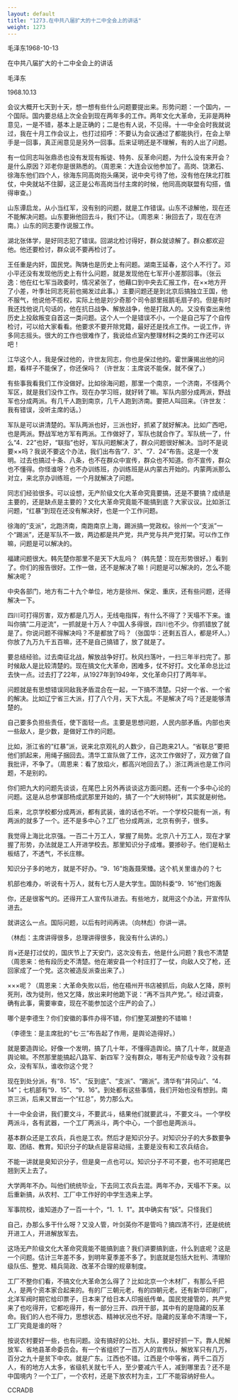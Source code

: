 ```yaml
---
layout: default
title: "1273.在中共八届扩大的十二中全会上的讲话"
weight: 1273
---
```


毛泽东1968-10-13

在中共八届扩大的十二中全会上的讲话

毛泽东

1968.10.13

会议大概开七天到十天，想一想有些什么问题要提出来。形势问题：一个国内，一个国际。国内要总结上次全会到现在两年多的工作。两年文化大革命，无非是两种意见，一是不错，基本上是正确的；二是也有人说，不见得。十一中全会时我就说过，我在十月工作会议上，也打过招呼：不要认为会议通过了都能执行，在会上举手是一回事，真正闹意见是另外一回事。后来证明还是不理解，有的人出了问题。

有一位同志叫张鼎丞也没有发现有叛徒、特务、反革命问题，为什么没有来开会？是什么原因？邓老你是很熟悉的。（周恩来：大连会议他参加了。高岗、饶漱石、徐海东他们四个人，徐海东同高岗抱头痛哭，说中央亏待了他，没有他在陕北打胜仗，中央就站不住脚，这正是公布高岗当付主席的时候，他同高岗联盟有勾搭，值得审查。）

山东谭启龙，从小当红军，没有别的问题，就是工作错误。山东不谅解他，现在还不能解决问题。山东要揪他回去斗，我们不让。（周恩来：揪回去了，现在在济南。）山东的同志要作说服工作。

湖北张体学，是好同志犯了错误。回湖北检讨得好，群众就谅解了。群众都欢迎他。他还要检讨，群众说不要再检讨了。

王任重是内奸，国民党。陶铸也是历史上有问题。湖南王延春，这个人不行了。邓小平还没有发现他历史上有什么问题，就是发现他在七军开小差那回事。（张云逸：他在红七军当政委时，情况紧张了，他藉口到中央去汇报工作，在××地方开了小差，叶季壮同志死前也揭发过此事。）主要问题还是到北京后搞独立王国，他不服气，他说他不揽权，实际上他是刘少奇那个司令部里摇鹅毛扇子的。但是有时我还找他说几句话的，他在抗日战争、解放战争，他是打敌人的。又没有查出来他历史上投敌叛变自首这一类问题。这个人一个是错误不小，一个是自己写了个自传检讨，可以给大家看看。他要求不要开除党籍，最好还是找点工作。一说工作，许多同志摇头。很大的工作也很难作了，我说给点室内整理材料之类的工作还可以吧！

江华这个人，我是保过他的，许世友同志，你也是保过他的。霍世廉揭出他的问题，看样子不能保了，你还保吗？（许世友：主席说不能保，就不保了。）

有些事我看我们工作没做好。比如徐海问题，那里一个南京，一个济南，不怪两个军区，就是我们没作工作。现在办学习班，就好转了嘛。军队内部分成两派，野战军也分成两派。有几千人跑到南京，几千人跑到济南。要把人叫回来。（许世友：我有错误，没听主席的话。）

军队是可以讲清楚的。军队两派也好，三派也好，抓紧了就好解决。比如广西吧，也是两派。野战军地方军有两派。工作做好了，军队也就合作了。军队统一了，什么“4．22”也好，“联指”也好，军队问题解决了，群众问题很好解决。当时不是说要××吗？我说不要这个办法，我们出布告“7．3”、“7．24”布告。这是一个发明。过去也搞过十条、八条，也不在群众中宣传，群众也不知道。你不宣传，群众也不懂得。你怪谁呀？也不办训练班，办训练班是从内蒙古开始的。内蒙两派那么对立，来北京办训练班，一个月就解决了问题。

同志们经验很多。可以设想，无产阶级文化大革命究竟要搞，还是不要搞？成绩是主要的，还是缺点是主要的？文化大革命究竟能不能搞到底？大家议议。比如浙江问题，“红暴”到现在还没有解决好，也是一个工作问题。

徐海的“支派”，北跑济南，南跑南京上海，踢派搞一党政权。徐州一个“支派”一个“踢派”，还是军队不一致，两边都是共产党，共产党与共产党打架。可以作工作嘛，问题是可以解决的。

福建问题很大。韩先楚你那里不是天下大乱吗？（韩先楚：现在形势很好。）看到了。你们的报告很好。工作一做，还不是解决了嘛！问题是可以解决的，怎么不能解决呢？

中央各部门，地方有二十九个单位，地方是徐州、保定、重庆，还有些问题，还得解决一下。

四川可打得厉害，双方都是几万人，无线电指挥，有什么不得了？天塌不下来。谁叫你搞“二月逆流”，一抓就是十万人？中国人多得很，四川也不少。你抓错放了就是了。你说问题不得解决吗？不是都放了吗？（张国华：还剩五百人，都是坏人。）你放了九万九千五百嘛，还不是自己搞错了，放了就是了。

要总结经验。过去南征北战，解放战争好打。秋风扫落叶，一扫三年半扫完了。那时候敌人是比较清楚的。现在搞文化大革命，困难多，仗不好打。文化革命总比过去快一点。过去打了22年，从1927年到1949年，文化革命只打了两年半。

问题就是有思想错误同敌我矛盾混合在一起，一下搞不清楚。只好一个省、一个省的解决。比如辽宁省三大派，打了八个月，天下大乱。不是解决了吗？还是能够清楚的。

自己要多负担些责任，使下面轻一点。主要是思想问题，人民内部矛盾。内部也夹一些敌人，是少数，是做好工作的问题。

比如，浙江省的“红暴”派，说来北京观礼的人数少，自己跑来21人。“省联总”要把他们抓起来，用绳子捆回去。清华工宣队做了工作，这次工作做好了，双方做了自我批评，不争了。（周恩来：看了放焰火，都高兴地回去了。）浙江两派也是工作问题，不是别的。

你们把九大的问题先谈谈，在尾巴上另外再谈谈这方面问题。还有一个多中心论的问题。这是从总参谋部杨成武那里开始的，搞了一个“大树特树”，其实就是树他。

后来，北京学校都分成两派，都有武装，谁的话也不听。一个学校只能有一派，有两派的就多了一个。还不是多中心？工厂也分成两派，北京有例子，很多。

我觉得上海比北京强。一百二十万工人，掌握了局势。北京八十万工人，现在才掌握了形势，办法就是工人开进学校去。那里知识分子成堆。要掺砂子。他们是粘土板结了，不透气，不长庄稼。

知识分子多的地方，就是不好办。“9．16”炮轰聂荣臻。这个机关里谁办的？七

机部也难办，听说有十万人，就有七万人是大学生。国防科委“9．16”他们炮轰

你，还是很客气的。还得开工人宣传队进去。有些地方，就用这个办法，开宣传队进去。

就讲这么一点。国际问题，以后有时间再讲。（向林彪）你讲一讲。

（林彪：主席讲得很多，总理讲得很多，我没有什么讲的。）

肖×还是打过仗的，国庆节上了天安门，这次没有去，他是什么问题？我也不清楚（周恩来：他有段历史不清楚。他在潮安县一个村庄打了一仗，向敌人交了枪，还回家成了一个党。这次被造反派查出来了。）

×××呢？（周恩来：大革命失败以后，他在梧州开书店被抓后，向敌人乞降，原判死刑，改为徒刑，他又乞降，放出来时他跪下说：“再不当共产党。”。经过调查，确有此事，需要审查，现在不能参加这个庄严的会了。）

哪个是李德生？你们安徽的事件办得不错，你们整芜湖整的不错嘛！

（李德生：是主席批的“七·三”布告起了作用，是舆论造得好。）

就是要造舆论。好像一个发明，搞了几十年，不懂得造舆论。搞了几十年，就是造舆论嘛。不然那里能搞起八路军、新四军？没有群众，哪有无产阶级专政？没有群众，没有军队，谁收你这个党？

现在到处分派，有“8．15”、“反到底”、“支派”、“踢派”。清华有“井冈山”、“4．14”；七机部有“9．15”、“9．16”。到处都有这些事情，我们开始也没有想到。南京三派，后来又冒出一个“红总”，势力那么大。

十一中全会讲，我们要文斗，不要武斗，结果他们就要武斗，不要文斗。一个学校两派斗，各有武器，一个工厂两派斗，两个中心，一个部也是两派斗。

基本群众还是工农兵，兵也是工农。然后才是知识分子。对知识分子的大多数要争取、团结、教育。知识分子的缺点是容易动摇，主要是没有和工农兵结合。

不能一讲就是臭知识分子，但是臭一点也可以。知识分子不可不要，也不可把尾巴翘到天上去了。

大学两年不办。叫他们统统毕业，下去同工农兵去混。两年不办，天塌不下来。以后重新搞，从农村、工厂中工作好的中学生选来上学。

军事院校，谁知道办了一百一十个，“1．1．1”。其中确实有“妖”。只怪我们

自己，办那么多干什么呀？又没人管，叶剑英你不是管吗？搞四清不行，还是统统开进工人，开进解放军去。

这场无产阶级文化大革命究竟能不能搞到底？我们讲要搞到底，什么到底呢？这是一个问题。估计三年差不多，到明年夏季差不多了。到底就是包括大批判、清理阶级队伍、整党、精兵简政、改革不合理的规章制度。

工厂不整你们看，不搞文化大革命怎么得了？比如北京一个木材厂，有那么千把人，是两个资本家合起来的。有的厂三朝元老，有的四朝元老。还有新华印刷厂，北洋军阀时期它给印票子，日本来了给日本人印报纸传单。国民党接管的，共产党来了也吃得开，它都吃得开，有一部分三开、四开干部，其中有的是隐藏的反革命。我们的人也不得力，思想状态、精神状况也不好。隐藏的反革命不清理一下，工厂究竟是谁的呀？

按说农村要好一些，也有问题。没有搞好的公社、大队，要好好抓一下。靠人民解放军、省地县革命委员会。有一个省组织了一百万人的宣传队，解放军只有几万，百分之九十是贫下中农。就是广东。江西也不错。江西是个中等省，两千二百万人，有的地方人太多，省级机关就七千人，至少要减六千人，减到哪里去？还不是中国境内？一个工厂，一个农村，还是下放农村为主，工厂不能容纳好些人。

CCRADB

